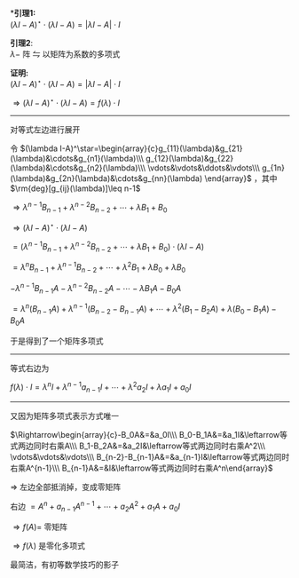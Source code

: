 ***引理1:**  
 $(\lambda I-A)^\star\cdot(\lambda I-A)=|\lambda I-A|\cdot I$  
  
**引理2**:  
 $\lambda-$ 阵 $\leftrightharpoons$ 以矩阵为系数的多项式  
  
**证明:**  
 $(\lambda I-A)^\star\cdot(\lambda I-A)=|\lambda I-A|\cdot I$  
  
 $\Rightarrow(\lambda I-A)^\star\cdot(\lambda I-A)=f(\lambda)\cdot I$  
  
---  
  
对等式左边进行展开  
  
令 $(\lambda I-A)^\star=\begin{array}{c}g_{11}(\lambda)&g_{21}(\lambda)&\cdots&g_{n1}(\lambda)\\\ g_{12}(\lambda)&g_{22}(\lambda)&\cdots&g_{n2}(\lambda)\\\ \vdots&\vdots&\ddots&\vdots\\\ g_{1n}(\lambda)&g_{2n}(\lambda)&\cdots&g_{nn}(\lambda)  
\end{array}$ ，其中 $\rm{deg}[g_{ij}(\lambda)]\leq n-1$  
  
 $\Rightarrow\lambda^{n-1}B_{n-1}+\lambda^{n-2}B_{n-2}+\cdots+\lambda B_1+B_0$  
  
 $\Rightarrow(\lambda I-A)^\star\cdot(\lambda I-A)$  
  
 $=(\lambda^{n-1}B_{n-1}+\lambda^{n-2}B_{n-2}+\cdots+\lambda B_1+B_0)\cdot(\lambda I-A)$  
  
 $=\lambda^nB_{n-1}+\lambda^{n-1}B_{n-2}+\cdots+\lambda^2 B_1+\lambda B_0+\lambda B_0$  
  
 $-\lambda^{n-1}B_{n-1}A-\lambda^{n-2}B_{n-2}A-\cdots-\lambda B_1A-B_0A$  
  
 $=\lambda^n(B_{n-1}A)+\lambda^{n-1}(B_{n-2}-B_{n-1}A)+\cdots+\lambda^2(B_1-B_2A)+\lambda (B_0-B_1A)-B_0A$  
  
于是得到了一个矩阵多项式  
  
---  
  
等式右边为  
  
 $f(\lambda)\cdot I=\lambda^n I+\lambda^{n-1}a_{n-1}I+\cdots+\lambda^2a_2I+\lambda a_1I+a_0I$  
  
---  
  
又因为矩阵多项式表示方式唯一  
  
 $\Rightarrow\begin{array}{c}-B_0A&=&a_0I\\\ B_0-B_1A&=&a_1I&\leftarrow等式两边同时右乘A\\\ B_1-B_2A&=&a_2I&\leftarrow等式两边同时右乘A^2\\\ \vdots&\vdots&\vdots\\\ B_{n-2}-B_{n-1}A&=&a_{n-1}I&\leftarrow等式两边同时右乘A^{n-1}\\\ B_{n-1}A&=&I&\leftarrow等式两边同时右乘A^n\end{array}$  
  
 $\Rightarrow$ 左边全部抵消掉，变成零矩阵  
  
右边 $=A^n+a_{n-1}A^{n-1}+\cdots+a_2A^2+a_1A+a_0I$  
  
 $\Rightarrow f(A)=$ 零矩阵  
  
 $\Rightarrow f(\lambda)$ 是零化多项式  
  
最简洁，有初等数学技巧的影子  

